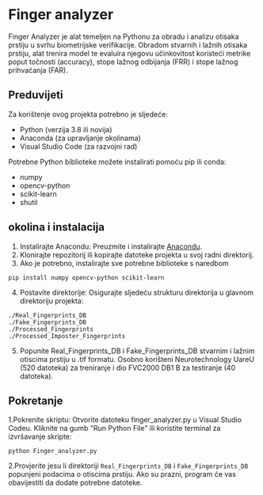 # Finger analyzer

Finger Analyzer je alat temeljen na Pythonu za obradu i analizu otisaka prstiju u svrhu biometrijske verifikacije. Obradom stvarnih i lažnih otisaka prstiju, alat trenira model te evaluira njegovu učinkovitost koristeći metrike poput točnosti (accuracy), stope lažnog odbijanja (FRR) i stope lažnog prihvaćanja (FAR).

## Preduvijeti
Za korištenje ovog projekta potrebno je sljedeće:
- Python (verzija 3.8 ili novija)
- Anaconda (za upravljanje okolinama)
- Visual Studio Code (za razvojni rad)

Potrebne Python biblioteke možete instalirati pomoću pip ili conda:
- numpy
- opencv-python
- scikit-learn
- shutil

## okolina i instalacija
1. Instalirajte Anacondu: Preuzmite i instalirajte [Anacondu](https://www.anaconda.com/).
2. Klonirajte repozitorij ili kopirajte datoteke projekta u svoj radni direktorij.
3. Ako je potrebno, instalirajte sve potrebne biblioteke s naredbom 
```
pip install numpy opencv-python scikit-learn
```
4. Postavite direktorije: Osigurajte sljedeću strukturu direktorija u glavnom direktoriju projekta:
```
./Real_Fingerprints_DB
./Fake_Fingerprints_DB
./Processed_Fingerprints
./Processed_Imposter_Fingerprints
```
5. Popunite Real_Fingerprints_DB i Fake_Fingerprints_DB stvarnim i lažnim otiscima prstiju u .tif formatu. Osobno korišteni Neurotechnology UareU (520 datoteka) za treniranje i dio FVC2000 DB1 B za testiranje (40 datoteka).

## Pokretanje
1.Pokrenite skriptu: Otvorite datoteku finger_analyzer.py u Visual Studio Codeu. Kliknite na gumb "Run Python File" ili koristite terminal za izvršavanje skripte:
```
python Finger_analyzer.py

```
2.Provjerite jesu li direktoriji `Real_Fingerprints_DB` i `Fake_Fingerprints_DB` popunjeni podacima o otiscima prstiju. Ako su prazni, program će vas obavijestiti da dodate potrebne datoteke.

